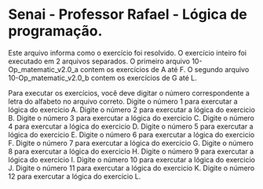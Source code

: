 # Senai - Professor Rafael - Lógica de programação.
Este arquivo informa como o exercício foi resolvido.
O exercício inteiro foi executado em 2 arquivos separados. 
O primeiro arquivo 10-Op_matematic_v2.0_a contem os exercícios de A até F.
O segundo arquivo 10-Op_matematic_v2.0_b contem os exercícios de G até L.

Para executar os exercícios, você deve digitar o número correspondente a letra do alfabeto no arquivo correto.
Digite o número 1 para exercutar a lógica do exercicio A.
Digite o número 2 para exercutar a lógica do exercicio B.
Digite o número 3 para exercutar a lógica do exercicio C.
Digite o número 4 para exercutar a lógica do exercicio D.
Digite o número 5 para exercutar a lógica do exercicio E.
Digite o número 6 para exercutar a lógica do exercicio F.
Digite o número 7 para exercutar a lógica do exercicio G.
Digite o número 8 para exercutar a lógica do exercicio H.
Digite o número 9 para exercutar a lógica do exercicio I.
Digite o número 10 para exercutar a lógica do exercicio J.
Digite o número 11 para exercutar a lógica do exercicio K.
Digite o número 12 para exercutar a lógica do exercicio L.